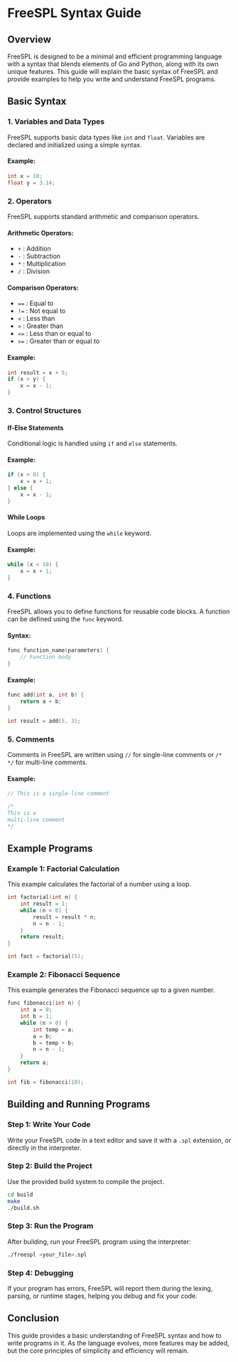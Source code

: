 
# FreeSPL Syntax Guide

## Overview
FreeSPL is designed to be a minimal and efficient programming language with a syntax that blends elements of Go and Python, along with its own unique features. This guide will explain the basic syntax of FreeSPL and provide examples to help you write and understand FreeSPL programs.

## Basic Syntax

### 1. Variables and Data Types
FreeSPL supports basic data types like `int` and `float`. Variables are declared and initialized using a simple syntax.

#### Example:
```c
int x = 10;
float y = 3.14;
```

### 2. Operators
FreeSPL supports standard arithmetic and comparison operators.

#### Arithmetic Operators:
- `+` : Addition
- `-` : Subtraction
- `*` : Multiplication
- `/` : Division

#### Comparison Operators:
- `==` : Equal to
- `!=` : Not equal to
- `<` : Less than
- `>` : Greater than
- `<=` : Less than or equal to
- `>=` : Greater than or equal to

#### Example:
```c
int result = x + 5;
if (x > y) {
    x = x - 1;
}
```

### 3. Control Structures

#### If-Else Statements
Conditional logic is handled using `if` and `else` statements.

#### Example:
```c
if (x > 0) {
    x = x + 1;
} else {
    x = x - 1;
}
```

#### While Loops
Loops are implemented using the `while` keyword.

#### Example:
```c
while (x < 10) {
    x = x + 1;
}
```

### 4. Functions
FreeSPL allows you to define functions for reusable code blocks. A function can be defined using the `func` keyword.

#### Syntax:
```c
func function_name(parameters) {
    // Function body
}
```

#### Example:
```c
func add(int a, int b) {
    return a + b;
}

int result = add(5, 3);
```

### 5. Comments
Comments in FreeSPL are written using `//` for single-line comments or `/* */` for multi-line comments.

#### Example:
```c
// This is a single-line comment

/*
This is a 
multi-line comment
*/
```

## Example Programs

### Example 1: Factorial Calculation
This example calculates the factorial of a number using a loop.

```c
int factorial(int n) {
    int result = 1;
    while (n > 0) {
        result = result * n;
        n = n - 1;
    }
    return result;
}

int fact = factorial(5);
```

### Example 2: Fibonacci Sequence
This example generates the Fibonacci sequence up to a given number.

```c
func fibonacci(int n) {
    int a = 0;
    int b = 1;
    while (n > 0) {
        int temp = a;
        a = b;
        b = temp + b;
        n = n - 1;
    }
    return a;
}

int fib = fibonacci(10);
```

## Building and Running Programs

### Step 1: Write Your Code
Write your FreeSPL code in a text editor and save it with a `.spl` extension, or directly in the interpreter.

### Step 2: Build the Project
Use the provided build system to compile the project.

```bash
cd build
make
./build.sh
```

### Step 3: Run the Program
After building, run your FreeSPL program using the interpreter:

```bash
./freespl <your_file>.spl
```

### Step 4: Debugging
If your program has errors, FreeSPL will report them during the lexing, parsing, or runtime stages, helping you debug and fix your code.

## Conclusion
This guide provides a basic understanding of FreeSPL syntax and how to write programs in it. As the language evolves, more features may be added, but the core principles of simplicity and efficiency will remain.
